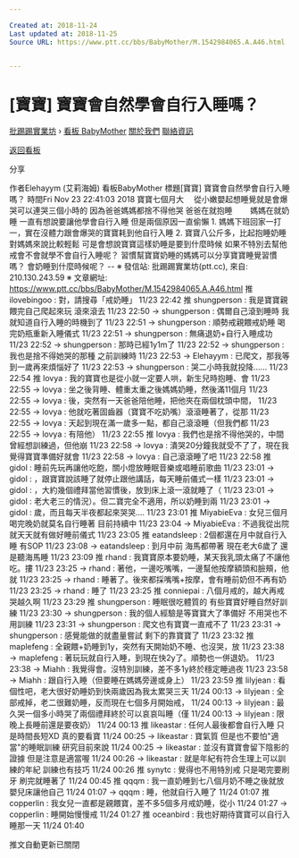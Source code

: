 ```yaml
---

Created at: 2018-11-24
Last updated at: 2018-11-25
Source URL: https://www.ptt.cc/bbs/BabyMother/M.1542984065.A.A46.html


---
```


# [寶寶] 寶寶會自然學會自行入睡嗎？


[批踢踢實業坊](https://www.ptt.cc/bbs/) › [看板 BabyMother](https://www.ptt.cc/bbs/BabyMother/index.html) [關於我們](https://www.ptt.cc/about.html) [聯絡資訊](https://www.ptt.cc/contact.html)

[返回看板](https://www.ptt.cc/bbs/BabyMother/index.html)

分享

作者Elehayym (艾莉海姆)
看板BabyMother
標題\[寶寶\] 寶寶會自然學會自行入睡嗎？
時間Fri Nov 23 22:41:03 2018
寶寶七個月大　 從小嫩嬰起想睡覺就是會爆哭可以連哭三個小時的 因為爸爸媽媽都捨不得他哭 爸爸在就抱睡　　 媽媽在就奶睡 一直有想說要讓他學會自行入睡 但是兩個原因一直偷懶 1. 媽媽下班回家一打一，實在沒體力跟會爆哭的寶寶耗到他自行入睡 2. 寶寶八公斤多，比起抱睡奶睡對媽媽來說比較輕鬆 可是會想說寶寶這樣奶睡是要到什麼時候 如果不特別去幫他戒會不會就學不會自行入睡呢？ 習慣幫寶寶奶睡的媽媽可以分享寶寶睡覺習慣嗎？ 會奶睡到什麼時候呢？ -- ※ 發信站: 批踢踢實業坊(ptt.cc), 來自: 210.130.243.59 ※ 文章網址: <https://www.ptt.cc/bbs/BabyMother/M.1542984065.A.A46.html>
推 ilovebingoo : 對，請搜尋「戒奶睡」 11/23 22:42
推 shungperson : 我是寶寶親餵完自己爬起來玩 滾來滾去 11/23 22:50
→ shungperson : 偶爾自己滾到睡時 我就知道自行入睡的時機到了 11/23 22:51
→ shungperson : 順勢戒親餵戒奶睡 喝完奶瓶重新入睡儀式 11/23 22:51
→ shungperson : 無痛退奶+自行入睡成功 11/23 22:52
→ shungperson : 那時已經1y1m了 11/23 22:52
→ shungperson : 我也是捨不得她哭的那種 之前訓練時 11/23 22:53
→ Elehayym : 已爬文，那我等到一歲再來煩惱好了 11/23 22:53
→ shungperson : 哭二小時我就投降…… 11/23 22:54
推 lovya : 我的寶寶也是從小就一定要人哄，新生兒時抱睡、會 11/23 22:55
→ lovya : 坐之後背睡、體重太重之後媽媽奶睡，然後滿11個月 11/23 22:55
→ lovya : 後，突然有一天爸爸陪他睡，把他夾在兩個枕頭中間， 11/23 22:55
→ lovya : 他就吃著固齒器（寶寶不吃奶嘴）滾滾睡著了，從那 11/23 22:55
→ lovya : 天起到現在滿一歲多一點，都自己滾滾睡（但我們都 11/23 22:55
→ lovya : 有陪他） 11/23 22:55
推 lovya : 我們也是捨不得他哭的，中間曾經想訓練過，但他崩 11/23 22:58
→ lovya : 潰哭20分鐘我就受不了了，現在我覺得寶寶準備好就會 11/23 22:58
→ lovya : 自己滾滾睡了吧 11/23 22:58
推 gidol : 睡前先玩再讓他吃飽，關小燈放睡眠音樂或唱睡前歌曲 11/23 23:01
→ gidol : ，跟寶寶說該睡了就停止跟他講話，每天睡前儀式一樣 11/23 23:01
→ gidol : ，大約幾個禮拜當他習慣後，放到床上滾一滾就睡了（ 11/23 23:01
→ gidol : 老大老三的情況）。但二寶完全不適用，所以奶睡到兩 11/23 23:01
→ gidol : 歲，而且每天半夜都起來哭哭.... 11/23 23:01
推 MiyabieEva : 女兒三個月喝完晚奶就莫名自行睡著 目前持續中 11/23 23:04
→ MiyabieEva : 不過我從出院就天天就有做好睡前儀式 11/23 23:05
推 eatandsleep : 2個都還在月中就自行入睡 有SOP 11/23 23:08
→ eatandsleep : 到月中前 海馬都帶著 現在老大6歲了 還是聽海馬睡 11/23 23:09
推 rhand : 我寶寶原本要奶睡，某天我乳頭太痛了不讓他吃。摟 11/23 23:25
→ rhand : 著他，一邊吃嘴嘴，一邊幫他按摩額頭和臉頰，他就 11/23 23:25
→ rhand : 睡著了。後來都採嘴嘴+按摩，會有睡前奶但不再有奶 11/23 23:25
→ rhand : 睡了 11/23 23:25
推 conniepai : 八個月戒的，越大再戒哭越久啊 11/23 23:29
推 shungperson : 睡眠很吃體質的 有些寶寶好睡自然好訓練 11/23 23:30
→ shungperson : 我的個人經驗是等寶寶大了準備好 不用哭也不用訓練 11/23 23:31
→ shungperson : 爬文也有寶寶一直戒不了 11/23 23:31
→ shungperson : 感覺能做的就盡量嘗試 剩下的靠寶寶了 11/23 23:32
推 maplefeng : 全親餵+奶睡到1y，突然有天開始奶不睡、也沒哭，放 11/23 23:38
→ maplefeng : 著玩玩就自行入睡，到現在快2y了。順勢也一併退奶。 11/23 23:38
→ Miahh : 我覺得會。沒特別訓練，差不多1y終於穩定睡過夜 11/23 23:58
→ Miahh : 跟自行入睡（但要睡在媽媽旁邊或身上） 11/23 23:59
推 lilyjean : 看個性吧，老大很好奶睡奶到快兩歲因為我太累哭三天 11/24 00:13
→ lilyjean : 全部戒掉，老二很難奶睡，反而現在七個多月開始戒， 11/24 00:13
→ lilyjean : 最久哭一個多小時哭了兩個禮拜終於可以哀哀叫睡（僅 11/24 00:13
→ lilyjean : 限晚上長睡前還是要夜奶） 11/24 00:13
推 likeastar : 任何人最後都會自行入睡 只是時間長短XD 真的要看寶 11/24 00:25
→ likeastar : 寶氣質 但是也不要怕"適當"的睡眠訓練 研究目前來說 11/24 00:25
→ likeastar : 並沒有寶寶會留下陰影的證據 但是注意是適當喔 11/24 00:26
→ likeastar : 就是年紀有符合生理上可以訓練的年紀 訓練也有技巧 11/24 00:26
推 synytc : 覺得也不用特別戒 只是喝完要刷牙 刷完就睡著了 11/24 00:45
推 qqqm : 我一直奶睡到七八個月奶不睡之後就放嬰兒床讓他自己 11/24 01:07
→ qqqm : 睡，他就自行入睡了 11/24 01:07
推 copperlin : 我女兒一直都是親餵寶，差不多5個多月戒奶睡，從小 11/24 01:27
→ copperlin : 睡開始慢慢戒 11/24 01:27
推 oceanbird : 我也好期待寶寶可以自行入睡那一天 11/24 01:40

推文自動更新已關閉

